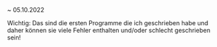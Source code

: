 ~ 05.10.2022

Wichtig:
Das sind die ersten Programme die ich geschrieben habe und daher können sie viele Fehler enthalten und/oder schlecht geschrieben sein!
